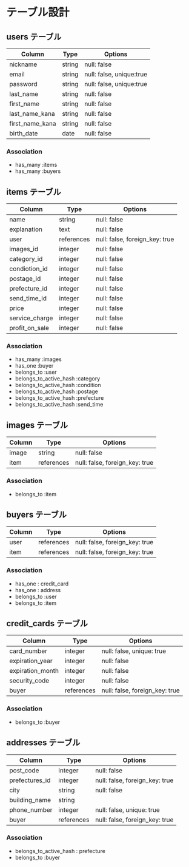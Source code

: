 # テーブル設計

## users テーブル

| Column          | Type   | Options                      |
| --------------- | ------ | ---------------------------- |
| nickname        | string | null: false                  |
| email           | string | null: false, unique:true     |
| password        | string | null: false, unique:true     |
| last_name       | string | null: false                  |
| first_name      | string | null: false                  |
| last_name_kana  | string | null: false                  |
| first_name_kana | string | null: false                  |
| birth_date      | date   | null: false                  |

### Association

- has_many :items
- has_many :buyers

## items テーブル

| Column         | Type       | Options                        |
| -------------- | ---------- | ------------------------------ |
| name           | string     | null: false                    |
| explanation    | text       | null: false                    |
| user           | references | null: false, foreign_key: true |
| images_id      | integer    | null: false                    |
| category_id    | integer    | null: false                    |
| condiotion_id  | integer    | null: false                    |
| postage_id     | integer    | null: false                    |
| prefecture_id  | integer    | null: false                    |
| send_time_id   | integer    | null: false                    |
| price          | integer    | null: false                    |
| service_charge | integer    | null: false                    |
| profit_on_sale | integer    | null: false                    |

### Association

- has_many :images
- has_one :buyer
- belongs_to :user
- belongs_to_active_hash :category
- belongs_to_active_hash :condition
- belongs_to_active_hash :postage
- belongs_to_active_hash :prefecture
- belongs_to_active_hash :send_time

## images テーブル

| Column | Type       | Options                        |
| ------ | ---------- | ------------------------------ |
| image  | string     | null: false                    |
| item   | references | null: false, foreign_key: true |

### Association

- belongs_to :item

## buyers テーブル

| Column | Type       | Options                        |
| ------ | ---------- | ------------------------------ |
| user   | references | null: false, foreign_key: true |
| item   | references | null: false, foreign_key: true |

### Association

- has_one : credit_card
- has_one : address
- belongs_to :user
- belongs_to :item

## credit_cards テーブル

| Column           | Type       | Options                        |
| ---------------- | ---------- | ------------------------------ |
| card_number      | integer    | null: false, unique: true      |
| expiration_year  | integer    | null: false                    |
| expiration_month | integer    | null: false                    |
| security_code    | integer    | null: false                    |
| buyer            | references | null: false, foreign_key: true |

### Association

- belongs_to :buyer

## addresses テーブル

| Column         | Type       | Options                        |
| -------------- | ---------- | ------------------------------ |
| post_code      | integer    | null: false                    |
| prefectures_id | integer    | null: false, foreign_key: true |
| city           | string     | null: false                    |
| building_name  | string     |                                |
| phone_number   | integer    | null: false, unique: true      |
| buyer          | references | null: false, foreign_key: true |

### Association

- belongs_to_active_hash : prefecture
- belongs_to :buyer


